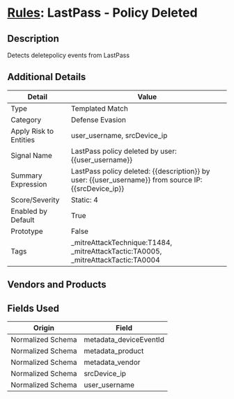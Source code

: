 # [Rules](README.md): LastPass - Policy Deleted

## Description
Detects deletepolicy events from LastPass

## Additional Details
|Detail|Value|
|----|----|
|Type|Templated Match|
|Category|Defense Evasion|
|Apply Risk to Entities|user_username, srcDevice_ip|
|Signal Name|LastPass policy deleted by user: {{user_username}}|
|Summary Expression|LastPass policy deleted: {{description}}  by user: {{user_username}} from source IP: {{srcDevice_ip}}|
|Score/Severity|Static: 4|
|Enabled by Default|True|
|Prototype|False|
|Tags|_mitreAttackTechnique:T1484, _mitreAttackTactic:TA0005, _mitreAttackTactic:TA0004|
## Vendors and Products


## Fields Used

|Origin|Field|
|----|----|
|Normalized Schema|metadata_deviceEventId|
|Normalized Schema|metadata_product|
|Normalized Schema|metadata_vendor|
|Normalized Schema|srcDevice_ip|
|Normalized Schema|user_username|


